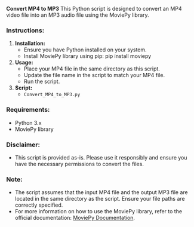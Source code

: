 **Convert MP4 to MP3**
This Python script is designed to convert an MP4 video file into an MP3 audio file using the MoviePy library.

### Instructions:
1. **Installation:**
   - Ensure you have Python installed on your system.
   - Install MoviePy library using pip:
     pip install moviepy     
2. **Usage:**
   - Place your MP4 file in the same directory as this script.
   - Update the file name in the script to match your MP4 file.
   - Run the script.
3. **Script:**
   - `Convert_MP4_to_MP3.py`
### Requirements:
- Python 3.x
- MoviePy library

### Disclaimer:
- This script is provided as-is. Please use it responsibly and ensure you have the necessary permissions to convert the files.

### Note:
- The script assumes that the input MP4 file and the output MP3 file are located in the same directory as the script. Ensure your file paths are correctly specified.
- For more information on how to use the MoviePy library, refer to the official documentation: [MoviePy Documentation](https://zulko.github.io/moviepy/).
